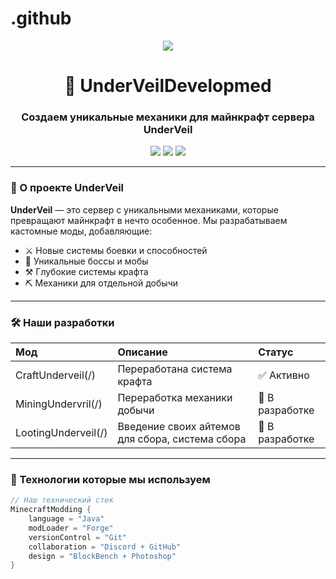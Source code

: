 # .github

<p align="center">
  <img src="https://i.pinimg.com/originals/62/b9/c0/62b9c02db463b4b6d07b44919267922a.gif"/>
</p>

<h1 align="center">🧿 UnderVeilDevelopmed</h1>
<h3 align="center">Создаем уникальные механики для майнкрафт сервера UnderVeil</h3>

<p align="center">
  <img src="https://img.shields.io/badge/Minecraft1.20.1-62B47A?style=for-the-badge&logo=minecraft&logoColor=white"/>
  <img src="https://img.shields.io/badge/Forge-DF2D28?style=for-the-badge&logo=curseforge&logoColor=white"/>
  <img src="https://img.shields.io/badge/Java-ED8B00?style=for-the-badge&logo=openjdk&logoColor=white"/>
</p>

---

### 🌌 О проекте UnderVeil
**UnderVeil** — это сервер с уникальными механиками, которые превращают майнкрафт в нечто особенное. Мы разрабатываем кастомные моды, добавляющие:

- ⚔ Новые системы боевки и способностей
- 🏹 Уникальные боссы и мобы
- ⚒️ Глубокие системы крафта
- ⛏ Механики для отдельной добычи

---

### 🛠️ Наши разработки

| Мод | Описание | Статус |
| :--- | :--- | :--- |
| CraftUnderveil(/) | Переработана система крафта | ✅ Активно |
| MiningUndervril(/) | Переработка механики добычи | 🚧 В разработке |
| LootingUnderveil(/) | Введение своих айтемов для сбора, система сбора | 🚧 В разработке |

---

### 🚀 Технологии которые мы используем

```java
// Наш технический стек
MinecraftModding {
    language = "Java"
    modLoader = "Forge"
    versionControl = "Git"
    collaboration = "Discord + GitHub"
    design = "BlockBench + Photoshop"
}

